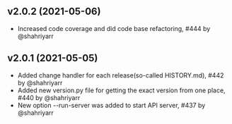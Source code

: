 ## v2.0.2 (2021-05-06)

* Increased code coverage and did code base refactoring, #444 by @shahriyarr

## v2.0.1 (2021-05-05)

* Added change handler for each release(so-called HISTORY.md), #442 by @shahriyarr
* Added new version.py file for getting the exact version from one place, #440 by @shahriyarr
* New option --run-server was added to start API server, #437 by @shahriyarr
